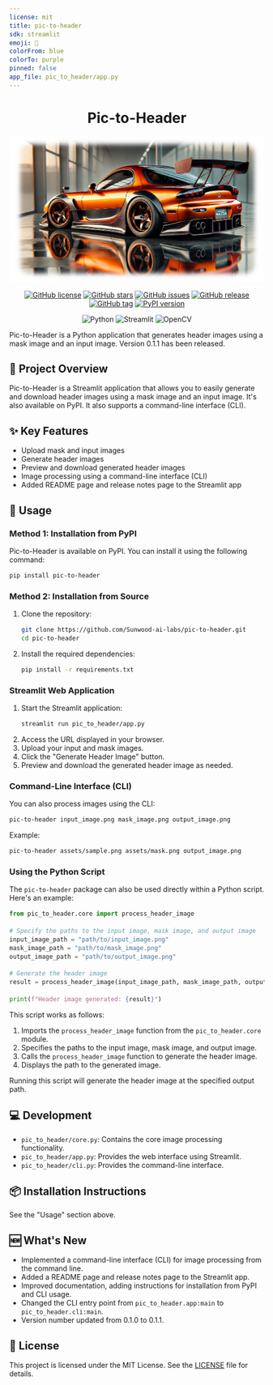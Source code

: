 ```yaml
---
license: mit
title: pic-to-header
sdk: streamlit
emoji: 🐨
colorFrom: blue
colorTo: purple
pinned: false
app_file: pic_to_header/app.py
---
```


<div align="center">

# Pic-to-Header

![Pic-to-Header Result](https://raw.githubusercontent.com/Sunwood-ai-labs/pic-to-header/refs/heads/main/assets/result.png)

[![GitHub license](https://img.shields.io/github/license/Sunwood-ai-labs/pic-to-header)](https://github.com/Sunwood-ai-labs/pic-to-header/blob/main/LICENSE)
[![GitHub stars](https://img.shields.io/github/stars/Sunwood-ai-labs/pic-to-header)](https://github.com/Sunwood-ai-labs/pic-to-header/stargazers)
[![GitHub issues](https://img.shields.io/github/issues/Sunwood-ai-labs/pic-to-header)](https://github.com/Sunwood-ai-labs/pic-to-header/issues)
[![GitHub release](https://img.shields.io/github/release/Sunwood-ai-labs/pic-to-header.svg)](https://GitHub.com/Sunwood-ai-labs/pic-to-header/releases/)
[![GitHub tag](https://img.shields.io/github/tag/Sunwood-ai-labs/pic-to-header.svg)](https://GitHub.com/Sunwood-ai-labs/pic-to-header/tags/)
[![PyPI version](https://badge.fury.io/py/pic-to-header.svg)](https://badge.fury.io/py/pic-to-header)

![Python](https://img.shields.io/badge/python-3670A0?style=for-the-badge&logo=python&logoColor=ffdd54)
![Streamlit](https://img.shields.io/badge/Streamlit-FF4B4B?style=for-the-badge&logo=Streamlit&logoColor=white)
![OpenCV](https://img.shields.io/badge/opencv-%23white.svg?style=for-the-badge&logo=opencv&logoColor=white)

</div>

Pic-to-Header is a Python application that generates header images using a mask image and an input image. Version 0.1.1 has been released.

## 🚀 Project Overview

Pic-to-Header is a Streamlit application that allows you to easily generate and download header images using a mask image and an input image. It's also available on PyPI.  It also supports a command-line interface (CLI).

## ✨ Key Features

- Upload mask and input images
- Generate header images
- Preview and download generated header images
- Image processing using a command-line interface (CLI)
- Added README page and release notes page to the Streamlit app


## 🔧 Usage

### Method 1: Installation from PyPI

Pic-to-Header is available on PyPI.  You can install it using the following command:

```bash
pip install pic-to-header
```

### Method 2: Installation from Source

1. Clone the repository:
   ```bash
   git clone https://github.com/Sunwood-ai-labs/pic-to-header.git
   cd pic-to-header
   ```
2. Install the required dependencies:
   ```bash
   pip install -r requirements.txt
   ```

### Streamlit Web Application

1. Start the Streamlit application:
   ```bash
   streamlit run pic_to_header/app.py
   ```
2. Access the URL displayed in your browser.
3. Upload your input and mask images.
4. Click the "Generate Header Image" button.
5. Preview and download the generated header image as needed.


### Command-Line Interface (CLI)

You can also process images using the CLI:

```bash
pic-to-header input_image.png mask_image.png output_image.png
```

Example:

```bash
pic-to-header assets/sample.png assets/mask.png output_image.png
```

### Using the Python Script

The `pic-to-header` package can also be used directly within a Python script.  Here's an example:

```python
from pic_to_header.core import process_header_image

# Specify the paths to the input image, mask image, and output image
input_image_path = "path/to/input_image.png"
mask_image_path = "path/to/mask_image.png"
output_image_path = "path/to/output_image.png"

# Generate the header image
result = process_header_image(input_image_path, mask_image_path, output_image_path)

print(f"Header image generated: {result}")
```

This script works as follows:

1. Imports the `process_header_image` function from the `pic_to_header.core` module.
2. Specifies the paths to the input image, mask image, and output image.
3. Calls the `process_header_image` function to generate the header image.
4. Displays the path to the generated image.

Running this script will generate the header image at the specified output path.

## 💻 Development

- `pic_to_header/core.py`: Contains the core image processing functionality.
- `pic_to_header/app.py`: Provides the web interface using Streamlit.
- `pic_to_header/cli.py`: Provides the command-line interface.


## 📦 Installation Instructions

See the "Usage" section above.


## 🆕 What's New

- Implemented a command-line interface (CLI) for image processing from the command line.
- Added a README page and release notes page to the Streamlit app.
- Improved documentation, adding instructions for installation from PyPI and CLI usage.
- Changed the CLI entry point from `pic_to_header.app:main` to `pic_to_header.cli:main`.
- Version number updated from 0.1.0 to 0.1.1.


## 📄 License

This project is licensed under the MIT License. See the [LICENSE](LICENSE) file for details.